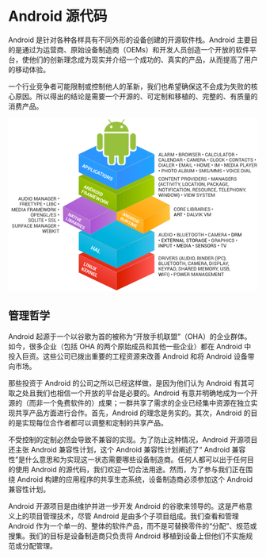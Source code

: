 # Android 源代码

Android 是针对各种各样具有不同外形的设备创建的开源软件栈。Android 主要目的是通过为运营商、原始设备制造商（OEMs）和开发人员创造一个开放的软件平台，使他们的创新理念成为现实并介绍一个成功的、真实的产品，从而提高了用户的移动体验。

一个行业竞争者可能限制或控制他人的革新，我们也希望确保这不会成为失败的核心原因。所以得出的结论是需要一个开源的、可定制和移植的、完整的、有质量的消费产品。

![overvivew](images/overview1.png)


## 管理哲学

Android 起源于一个以谷歌为首的被称为“开放手机联盟”（OHA）的企业群体。如今，很多企业（包括 OHA 的两个原始成员和其他一些企业）都在 Android 中投入巨资。这些公司已拨出重要的工程资源来改善 Android 和将 Android 设备带向市场。

那些投资于 Android 的公司之所以已经这样做，是因为他们认为 Android 有其可取之处且我们也相信一个开放的平台是必要的。Android 有意并明确地成为一个开源的（而非一个免费软件的）成果；一群共享了需求的企业已经集中资源在独立实现共享产品方面进行合作。首先，Android 的理念是务实的。其次，Android 的目的是实现每位合作者都可以调整和定制的共享产品。

不受控制的定制必然会导致不兼容的实现。为了防止这种情况，Android 开源项目还主张 Android 兼容性计划，这个 Android 兼容性计划阐述了“ Android 兼容性”是什么意思和为实现这一状态需要哪些设备制造商。任何人都可以出于任何目的使用 Android 的源代码，我们欢迎一切合法用途。然而，为了参与我们正在围绕 Android 构建的应用程序的共享生态系统，设备制造商必须参加这个 Android 兼容性计划。

Android 开源项目是由维护并进一步开发 Android 的谷歌来领导的。这是严格意义上的项目管理技术，尽管 Android 是由多个子项目组成。我们查看和管理 Android 作为一个单一的、整体的软件产品，而不是可替换零件的“分配”、规范或搜集。我们的目标是设备制造商只负责将 Android 移植到设备上但他们不实施规范或分配管理。
